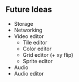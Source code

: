 Future Ideas
------------

- Storage
- Networking
- Video editor
    - Tile editor
    - Color editor
    - Grid editor (+ xy flip)
    - Sprite editor
- Audio
- Audio editor
